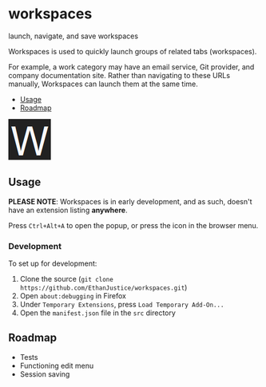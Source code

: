 # workspaces

launch, navigate, and save workspaces

Workspaces is used to quickly launch groups of related tabs (workspaces).

For example, a work category may have an email service, Git provider, and company documentation site. Rather than navigating to these URLs manually, Workspaces can launch them at the same time.

+ [Usage](#usage)
+ [Roadmap](#roadmap)

![workspace icon](./src/icon.png)

## Usage

**PLEASE NOTE**: Workspaces is in early development, and as such, doesn't have an extension listing **anywhere**.

Press `Ctrl+Alt+A` to open the popup, or press the icon in the browser menu.

### Development

To set up for development:

1. Clone the source (`git clone https://github.com/EthanJustice/workspaces.git`)
2. Open `about:debugging` in Firefox
3. Under `Temporary Extensions`, press `Load Temporary Add-On...`
4. Open the `manifest.json` file in the `src` directory

## Roadmap

+ Tests
+ Functioning edit menu
+ Session saving
